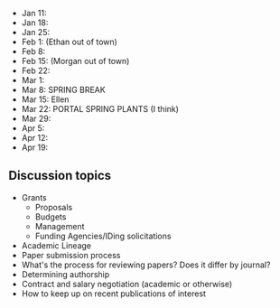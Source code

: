 * Jan 11:
* Jan 18:
* Jan 25: 
* Feb 1: (Ethan out of town)
* Feb 8: 
* Feb 15: (Morgan out of town)
* Feb 22:
* Mar 1:
* Mar 8: SPRING BREAK
* Mar 15: Ellen
* Mar 22: PORTAL SPRING PLANTS (I think) 
* Mar 29:
* Apr 5:
* Apr 12:
* Apr 19:

## Discussion topics

* Grants
    * Proposals
    * Budgets
    * Management
    * Funding Agencies/IDing solicitations
* Academic Lineage
* Paper submission process
* What's the process for reviewing papers? Does it differ by journal?
* Determining authorship
* Contract and salary negotiation (academic or otherwise)
* How to keep up on recent publications of interest